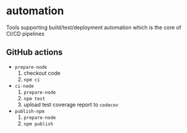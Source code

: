 # automation

Tools supporting build/test/deployment automation which is the core of CI/CD pipelines

## GitHub actions

- `prepare-node`
  1. checkout code
  2. `npm ci`
- `ci-node`
  1. `prepare-node`
  2. `npm test`
  3. upload test coverage report to `codecov`
- `publish-npm`
  1. `prepare-node`
  2. `npm publish`

